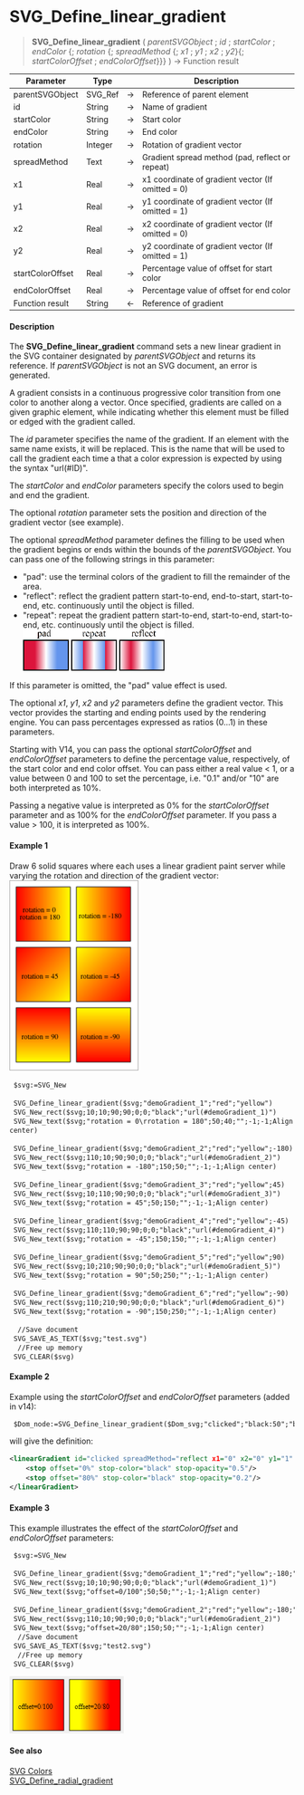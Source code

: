 # SVG_Define_linear_gradient

>**SVG_Define_linear_gradient** ( *parentSVGObject* ; *id* ; *startColor* ; *endColor* {; *rotation* {; *spreadMethod* {; *x1* ; *y1* ; *x2* ; *y2*}{; *startColorOffset* ; *endColorOffset*}}} ) -> Function result

| Parameter | Type |  | Description |
| --- | --- | --- | --- |
| parentSVGObject | SVG_Ref | &#8594; | Reference of parent element |
| id | String | &#8594; | Name of gradient |
| startColor | String | &#8594; | Start color |
| endColor | String | &#8594; | End color |
| rotation | Integer | &#8594; | Rotation of gradient vector |
| spreadMethod | Text | &#8594; | Gradient spread method (pad, reflect or repeat) |
| x1 | Real | &#8594; | x1 coordinate of gradient vector (If omitted = 0) |
| y1 | Real | &#8594; | y1 coordinate of gradient vector (If omitted = 1) |
| x2 | Real | &#8594; | x2 coordinate of gradient vector (If omitted = 0) |
| y2 | Real | &#8594; | y2 coordinate of gradient vector (If omitted = 1) |
| startColorOffset | Real | &#8594; | Percentage value of offset for start color |
| endColorOffset | Real | &#8594; | Percentage value of offset for end color |
| Function result | String | &#8592; | Reference of gradient |



#### Description 

The **SVG\_Define\_linear\_gradient** command sets a new linear gradient in the SVG container designated by *parentSVGObject* and returns its reference. If *parentSVGObject* is not an SVG document, an error is generated.

A gradient consists in a continuous progressive color transition from one color to another along a vector. Once specified, gradients are called on a given graphic element, while indicating whether this element must be filled or edged with the gradient called.

The *id* parameter specifies the name of the gradient. If an element with the same name exists, it will be replaced. This is the name that will be used to call the gradient each time a that a color expression is expected by using the syntax "url(#ID)".

The *startColor* and *endColor* parameters specify the colors used to begin and end the gradient.

The optional *rotation* parameter sets the position and direction of the gradient vector (see example).

The optional *spreadMethod* parameter defines the filling to be used when the gradient begins or ends within the bounds of the *parentSVGObject*. You can pass one of the following strings in this parameter:

* "pad": use the terminal colors of the gradient to fill the remainder of the area.
* "reflect": reflect the gradient pattern start-to-end, end-to-start, start-to-end, etc. continuously until the object is filled.
* "repeat": repeat the gradient pattern start-to-end, start-to-end, start-to-end, etc. continuously until the object is filled.  
![](../images/pict927936.fr.png)

If this parameter is omitted, the "pad" value effect is used. 

The optional *x1*, *y1*, *x2* and *y2* parameters define the gradient vector. This vector provides the starting and ending points used by the rendering engine. You can pass percentages expressed as ratios (0...1) in these parameters. 

Starting with V14, you can pass the optional *startColorOffset* and *endColorOffset* parameters to define the percentage value, respectively, of the start color and end color offset. You can pass either a real value < 1, or a value between 0 and 100 to set the percentage, i.e. "0.1" and/or "10" are both interpreted as 10%.

Passing a negative value is interpreted as 0% for the *startColorOffset* parameter and as 100% for the *endColorOffset* parameter. If you pass a value > 100, it is interpreted as 100%.

#### Example 1 

Draw 6 solid squares where each uses a linear gradient paint server while varying the rotation and direction of the gradient vector:  
![](../images/pict195832.en.png)

```4d
 $svg:=SVG_New
 
 SVG_Define_linear_gradient($svg;"demoGradient_1";"red";"yellow")
 SVG_New_rect($svg;10;10;90;90;0;0;"black";"url(#demoGradient_1)")
 SVG_New_text($svg;"rotation = 0\rrotation = 180";50;40;"";-1;-1;Align center)
 
 SVG_Define_linear_gradient($svg;"demoGradient_2";"red";"yellow";-180)
 SVG_New_rect($svg;110;10;90;90;0;0;"black";"url(#demoGradient_2)")
 SVG_New_text($svg;"rotation = -180";150;50;"";-1;-1;Align center)
 
 SVG_Define_linear_gradient($svg;"demoGradient_3";"red";"yellow";45)
 SVG_New_rect($svg;10;110;90;90;0;0;"black";"url(#demoGradient_3)")
 SVG_New_text($svg;"rotation = 45";50;150;"";-1;-1;Align center)
 
 SVG_Define_linear_gradient($svg;"demoGradient_4";"red";"yellow";-45)
 SVG_New_rect($svg;110;110;90;90;0;0;"black";"url(#demoGradient_4)")
 SVG_New_text($svg;"rotation = -45";150;150;"";-1;-1;Align center)
 
 SVG_Define_linear_gradient($svg;"demoGradient_5";"red";"yellow";90)
 SVG_New_rect($svg;10;210;90;90;0;0;"black";"url(#demoGradient_5)")
 SVG_New_text($svg;"rotation = 90";50;250;"";-1;-1;Align center)
 
 SVG_Define_linear_gradient($svg;"demoGradient_6";"red";"yellow";-90)
 SVG_New_rect($svg;110;210;90;90;0;0;"black";"url(#demoGradient_6)")
 SVG_New_text($svg;"rotation = -90";150;250;"";-1;-1;Align center)
 
  //Save document
 SVG_SAVE_AS_TEXT($svg;"test.svg")
  //Free up memory
 SVG_CLEAR($svg)
```

#### Example 2 

Example using the *startColorOffset* and *endColorOffset* parameters (added in v14):

```4d
 $Dom_node:=SVG_Define_linear_gradient($Dom_svg;"clicked";"black:50";"black:20";-90;"reflect";0;80)
```

will give the definition:

```XML
<linearGradient id="clicked spreadMethod="reflect x1="0" x2="0" y1="1" y2="0">
    <stop offset="0%" stop-color="black" stop-opacity="0.5"/>
    <stop offset="80%" stop-color="black" stop-opacity="0.2"/>
</linearGradient>
```

#### Example 3 

This example illustrates the effect of the *startColorOffset* and *endColorOffset* parameters:

```4d
 $svg:=SVG_New
 
 SVG_Define_linear_gradient($svg;"demoGradient_1";"red";"yellow";-180;"reflect")
 SVG_New_rect($svg;10;10;90;90;0;0;"black";"url(#demoGradient_1)")
 SVG_New_text($svg;"offset=0/100";50;50;"";-1;-1;Align center)
 
 SVG_Define_linear_gradient($svg;"demoGradient_2";"red";"yellow";-180;"reflect";20;80)
 SVG_New_rect($svg;110;10;90;90;0;0;"black";"url(#demoGradient_2)")
 SVG_New_text($svg;"offset=20/80";150;50;"";-1;-1;Align center)
  //Save document
 SVG_SAVE_AS_TEXT($svg;"test2.svg")
  //Free up memory
 SVG_CLEAR($svg)
```

![](../images/pict1527612.fr.png)

#### See also 

[SVG Colors](../colors-and-gradients.md)  
[SVG\_Define\_radial\_gradient](SVG_Define_radial_gradient.md)  

